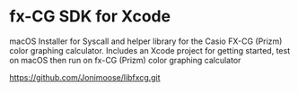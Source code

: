 # fx-CG SDK for Xcode
macOS Installer for Syscall and helper library for the Casio FX-CG (Prizm) color graphing calculator.
Includes an Xcode project for getting started, test on macOS then run on fx-CG (Prizm) color graphing calculator

https://github.com/Jonimoose/libfxcg.git
